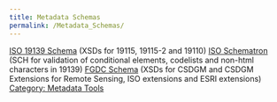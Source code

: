 ```yaml
---
title: Metadata Schemas
permalink: /Metadata_Schemas/
---
```


[ISO 19139 Schema](http://www.ngdc.noaa.gov/metadata/published/xsd/schema.xsd) (XSDs for 19115, 19115-2 and 19110)
[ISO Schematron](http://www.ngdc.noaa.gov/metadata/published/xsd/schematron/schematronISO.sch) (SCH for validation of conditional elements, codelists and non-html characters in 19139)
[FGDC Schema](http://www.ngdc.noaa.gov/metadata/published/xsd/ngdcSchema/schema.xsd) (XSDs for CSDGM and CSDGM Extensions for Remote Sensing, ISO extensions and ESRI extensions)
[Category: Metadata Tools](/Category:_Metadata_Tools "wikilink")